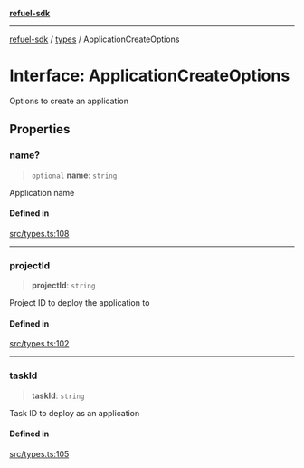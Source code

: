 [**refuel-sdk**](../../README.md)

***

[refuel-sdk](../../modules.md) / [types](../README.md) / ApplicationCreateOptions

# Interface: ApplicationCreateOptions

Options to create an application

## Properties

### name?

> `optional` **name**: `string`

Application name

#### Defined in

[src/types.ts:108](https://github.com/refuel-ai/refuel-sdk/blob/16874f20b5fcb3c7bb7b9b1c20e6a2b25e10328d/src/types.ts#L108)

***

### projectId

> **projectId**: `string`

Project ID to deploy the application to

#### Defined in

[src/types.ts:102](https://github.com/refuel-ai/refuel-sdk/blob/16874f20b5fcb3c7bb7b9b1c20e6a2b25e10328d/src/types.ts#L102)

***

### taskId

> **taskId**: `string`

Task ID to deploy as an application

#### Defined in

[src/types.ts:105](https://github.com/refuel-ai/refuel-sdk/blob/16874f20b5fcb3c7bb7b9b1c20e6a2b25e10328d/src/types.ts#L105)
